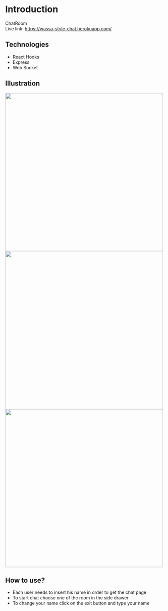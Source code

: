 # Introduction
ChatRoom
<br/>
Live link: https://wassa-style-chat.herokuapp.com/

## Technologies
- React Hooks
- Express
- Web Socket

## Illustration
<img src="https://user-images.githubusercontent.com/56726154/79807387-6825b200-8373-11ea-8eae-0b6ae2c2d5f9.png" width="500"/>
<br/>
<img src="https://user-images.githubusercontent.com/56726154/79807477-a3c07c00-8373-11ea-9a52-bfff7e4c6aca.png" width="500"/>
<br/>
<img src="https://user-images.githubusercontent.com/56726154/79808008-2f86d800-8375-11ea-8692-b47603b14170.png" width="500"/>

## How to use?
- Each user needs to insert his name in order to get the chat page
- To start chat choose one of the room in the side drawer
- To change your name click on the exit button and type your name

